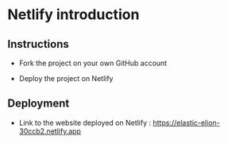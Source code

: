 # Netlify introduction

## Instructions

* Fork the project on your own GitHub account

* Deploy the project on Netlify

## Deployment

* Link to the website deployed on Netlify : https://elastic-elion-30ccb2.netlify.app
